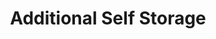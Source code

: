 ---
title: "Additional Self Storage"
url: /vancouver/additional-self-storage-northeast-28th-street-2/
shop: storage rental
---